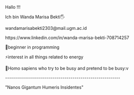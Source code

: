 <p> Hallo !!!
<p> Ich bin Wanda Marisa Bekti🖐
<p> wandamarisabekti2303@mail.ugm.ac.id
<p> https://www.linkedin.com/in/wanda-marisa-bekti-708714257
<p> 🐋beginner in programming
<p> ⚡interest in all things related to energy
<p> 🦉Homo sapiens who try to be busy and pretend to be busy:v 
<p> ----------------------------------------------------------
<p> 
<p> "Nanos Gigantum Humeris Insidentes"
